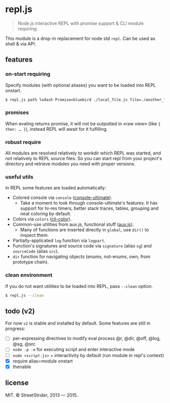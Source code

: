 # repl.js
> Node.js interactive REPL with promise support & CLI module requiring.

This module is a drop-in replacement for node std `repl`. Can be used as shell & via API.

## features
### on-start requiring
Specify modules (with optional aliases) you want to be loaded into REPL onstart.
```sh
$ repl.js path lodash Promise=bluebird ./local_file.js file=./another_local_file.js
```

### promises
When evaling returns promise, it will not be outputted in «raw view» (like `{ then: … }`), instead REPL will await for it fulfilling.

### robust require
All modules are resolved relatively to workdir which REPL was started, and not relatively to REPL source files. So you can start repl from your project's directory and retrieve modules you need with proper versions.

### useful utils
In REPL some features are loaded automatically:
* Colored console via `console` ([console-ultimate](https://www.npmjs.com/package/console-ultimate)).
  * Take a moment to look through console-ultimate's features. It has support for hi-res timers, better stack traces, tables, grouping and neat coloring by default.
* Colors via `colors` ([cli-color](https://www.npmjs.com/package/cli-color)).
* Common-use utilities from aux.js, functional stuff ([aux.js](https://www.npmjs.org/package/aux.js)).
  * Many of functions are inserted directly in `global`, use `dir()` to inspect them.
* Partially-applicated `log` function via `logpart`.
* Function's signatures and source code via `signature` (alias `sg`) and `sourceCode` (alias `src`).
* `dir` function for navigating objects (enums, not-enums, own, from prototype chain).

### clean environment
If you do not want utilities to be loaded into REPL, pass `--clean` option.
```sh
$ repl.js --clean
```

## todo (v2)
For now `v2` is stable and installed by default. Some features are still in progress:
* [ ] per-expressing directives to modify eval process @r, @dir, @off, @log, @sg, @src
* [ ] `node -p -e` for executing script and enter interactive mode
* [ ] `node <script.js>` + interactivity by default (run module in repl's context)
* [x] require alias=module onstart
* [x] thenable

## license
MIT.
© StreetStrider, 2013 — 2015.
